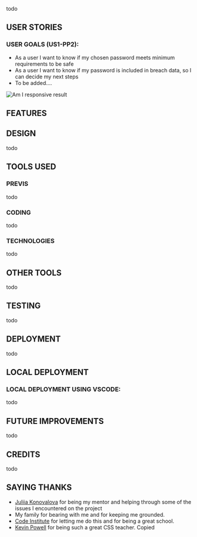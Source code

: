 todo

## USER STORIES

### USER GOALS (US1-PP2):

- As a user I want to know if my chosen password meets minimum requirements to be safe
- As a user I want to know if my password is included in breach data, so I can decide my next steps
- To be added....

![Am I responsive result](docs/readme-images/tasker-amiresponsive.png)

## FEATURES
## DESIGN

todo

## TOOLS USED
### PREVIS

todo

### CODING

todo

### TECHNOLOGIES

todo

## OTHER TOOLS

todo

## TESTING

todo

## DEPLOYMENT

todo

## LOCAL DEPLOYMENT

### LOCAL DEPLOYMENT USING VSCODE:

todo

## FUTURE IMPROVEMENTS

todo

## CREDITS

todo

## SAYING THANKS

- [Juliia Konovalova](https://github.com/IuliiaKonovalova) for being my mentor and helping through some of the issues I encountered on the project
- My family for bearing with me and for keeping me grounded.
- [Code Institute](https://codeinstitute.net/de/) for letting me do this and for being a great school.
- [Kevin Powell](https://www.youtube.com/@KevinPowell) for being such a great CSS teacher.
Copied